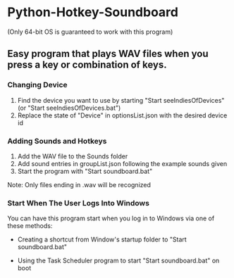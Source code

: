 # Python-Hotkey-Soundboard
(Only 64-bit OS is guaranteed to work with this program)
## Easy program that plays WAV files when you press a key or combination of keys.

### Changing Device

1. Find the device you want to use by starting "Start seeIndiesOfDevices" (or "Start seeIndiesOfDevices.bat")
2. Replace the state of "Device" in optionsList.json with the desired device id


### Adding Sounds and Hotkeys

1. Add the WAV file to the Sounds folder
2. Add sound entries in groupList.json following the example sounds given
3. Start the program with "Start soundboard.bat"

Note: Only files ending in .wav will be recognized

### Start When The User Logs Into Windows

You can have this program start when you log in to Windows via one of these methods:
- Creating a shortcut from Window's startup folder to "Start soundboard.bat"

- Using the Task Scheduler program to start "Start soundboard.bat" on boot
